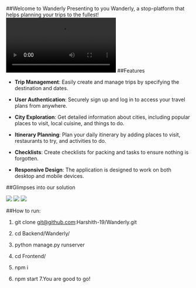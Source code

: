 ##Welcome to Wanderly
Presenting to you Wanderly, a stop-platform that helps planning your trips to the fullest!
![](https://github.com/Harshith-19/Wanderly/blob/main/demo.webm)
##Features
- **Trip Management**: Easily create and manage trips by specifying the destination and dates.
  
- **User Authentication**: Securely sign up and log in to access your travel plans from anywhere.

- **City Exploration**: Get detailed information about cities, including popular places to visit, local cuisine, and things to do.

- **Itinerary Planning**: Plan your daily itinerary by adding places to visit, restaurants to try, and activities to do.

- **Checklists**: Create checklists for packing and tasks to ensure nothing is forgotten.

- **Responsive Design**: The application is designed to work on both desktop and mobile devices.

##Glimpses into our solution

![](https://ibb.co/2nCLCwV)
![](https://ibb.co/ZYXmKBH)
![](https://ibb.co/vdWP0Jd)

##How to run:
1. git clone git@github.com:Harshith-19/Wanderly.git
2. cd Backend/Wanderly/
3. python manage.py runserver


4. cd Frontend/
5. npm i
6. npm start
7.You are good to go!


